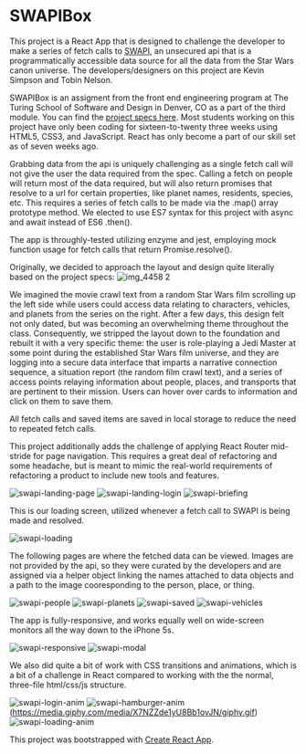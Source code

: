 # SWAPIBox

This project is a React App that is designed to challenge the developer to make a series of fetch calls to [SWAPI](https://swapi.co/), an unsecured api that is a programmatically accessible data source for all the data from the Star Wars canon universe. The developers/designers on this project are Kevin Simpson and Tobin Nelson.

SWAPIBox is an assigment from the front end engineering program at The Turing School of Software and Design in Denver, CO as a part of the third module. You can find the [project specs here](http://frontend.turing.io/projects/swapi-box.html). Most students working on this project have only been coding for sixteen-to-twenty three weeks using HTML5, CSS3, and JavaScript. React has only become a part of our skill set as of seven weeks ago.

Grabbing data from the api is uniquely challenging as a single fetch call will not give the user the data required from the spec. Calling a fetch on people will return most of the data required, but will also return promises that resolve to a url for certain properties, like planet names, residents, species, etc. This requires a series of fetch calls to be made via the .map() array prototype method. We elected to use ES7 syntax for this project with async and await instead of ES6 .then().

The app is throughly-tested utilizing enzyme and jest, employing mock function usage for fetch calls that return Promise.resolve(). 

Originally, we decided to approach the layout and design quite literally based on the project specs:
![img_4458 2](https://user-images.githubusercontent.com/29719272/46633198-3723ba80-cb0a-11e8-81b4-fd97f8abd265.jpg)

We imagined the movie crawl text from a random Star Wars film scrolling up the left side while users could access data relating to characters, vehicles, and planets from the series on the right. After a few days, this design felt not only dated, but was becoming an overwhelming theme throughout the class. Consequently, we stripped the layout down to the foundation and rebuilt it with a very specific theme: the user is role-playing a Jedi Master at some point during the established Star Wars film universe, and they are logging into a secure data interface that imparts a narrative connection sequence, a situation report (the random film crawl text), and a series of access points relaying information about people, places, and transports that are pertinent to their mission. Users can hover over cards to information and click on them to save them.

All fetch calls and saved items are saved in local storage to reduce the need to repeated fetch calls.

This project additionally adds the challenge of applying React Router mid-stride for page navigation. This requires a great deal of refactoring and some headache, but is meant to mimic the real-world requirements of refactoring a product to include new tools and features.

![swapi-landing-page](https://user-images.githubusercontent.com/29719272/47258697-1b9aa700-d45c-11e8-9fbd-86580efa70e0.png)
![swapi-landing-login](https://user-images.githubusercontent.com/29719272/47258696-1b9aa700-d45c-11e8-8292-92c01e16f88d.png)
![swapi-briefing](https://user-images.githubusercontent.com/29719272/47258695-1b021080-d45c-11e8-8959-4a85bafdecda.png)

This is our loading screen, utilized whenever a fetch call to SWAPI is being made and resolved.

![swapi-loading](https://user-images.githubusercontent.com/29719272/47258698-1b9aa700-d45c-11e8-962d-ea500ab49cf1.png)

The following pages are where the fetched data can be viewed. Images are not provided by the api, so they were curated by the developers and are assigned via a helper object linking the names attached to data objects and a path to the image cooresponding to the person, place, or thing.

![swapi-people](https://user-images.githubusercontent.com/29719272/47258700-1b9aa700-d45c-11e8-8a92-44fbdfdc6c33.png)
![swapi-planets](https://user-images.githubusercontent.com/29719272/47258701-1b9aa700-d45c-11e8-8162-ba15fefe5cf4.png)
![swapi-saved](https://user-images.githubusercontent.com/29719272/47258703-1b9aa700-d45c-11e8-9661-2fa6f0565a84.png)
![swapi-vehicles](https://user-images.githubusercontent.com/29719272/47258704-1c333d80-d45c-11e8-85df-c34f5fa9e049.png)

The app is fully-responsive, and works equally well on wide-screen monitors all the way down to the iPhone 5s.

![swapi-responsive](https://user-images.githubusercontent.com/29719272/47258702-1b9aa700-d45c-11e8-8f29-40a8ead09ed7.png)
![swapi-modal](https://user-images.githubusercontent.com/29719272/47258699-1b9aa700-d45c-11e8-9dc8-39fb5f755f91.png)

We also did quite a bit of work with CSS transitions and animations, which is a bit of a challenge in React compared to working with the the normal, three-file html/css/js structure.

![swapi-login-anim](https://media.giphy.com/media/5aY9I09OezXJ3Zr3Mi/giphy.gif)
![swapi-hamburger-anim](https://media.giphy.com/media/69lXqzxorVjBgWRixa/giphy.gif)
(https://media.giphy.com/media/X7NZZde1yU8Bb1ovJN/giphy.gif) 
![swapi-loading-anim](https://media.giphy.com/media/WvircmmZwI7zpzULEg/giphy.gif)

This project was bootstrapped with [Create React App](https://github.com/facebook/create-react-app).
